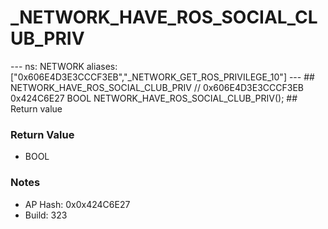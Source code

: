 # _NETWORK_HAVE_ROS_SOCIAL_CLUB_PRIV

--- ns: NETWORK aliases: ["0x606E4D3E3CCCF3EB","_NETWORK_GET_ROS_PRIVILEGE_10"] --- ## NETWORK_HAVE_ROS_SOCIAL_CLUB_PRIV  // 0x606E4D3E3CCCF3EB 0x424C6E27 BOOL NETWORK_HAVE_ROS_SOCIAL_CLUB_PRIV();   ## Return value

### Return Value
* BOOL

### Notes
* AP Hash: 0x0x424C6E27
* Build: 323

